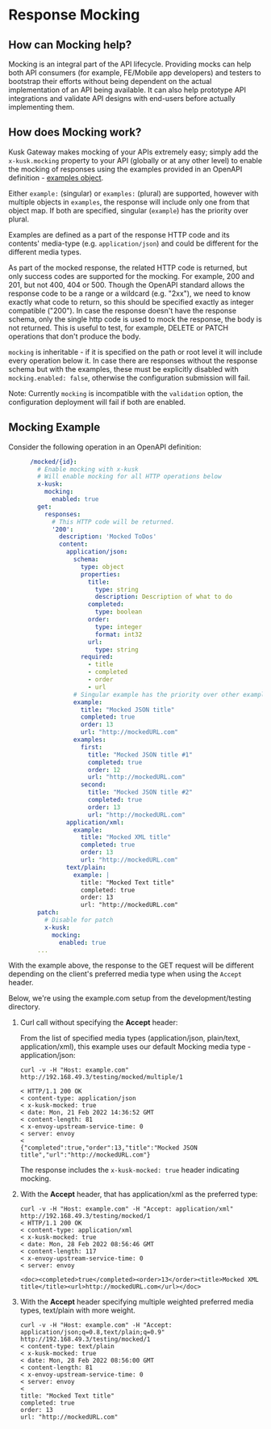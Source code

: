 # Response Mocking 

## **How can Mocking help?**

Mocking is an integral part of the API lifecycle. Providing mocks can help both API consumers (for example, FE/Mobile app developers) and 
testers to bootstrap their efforts without being dependent on the actual implementation of an API being available. It can also help prototype
API integrations and validate API designs with end-users before actually implementing them.

## **How does Mocking work?**

Kusk Gateway makes mocking of your APIs extremely easy; simply add the `x-kusk.mocking` property to your API (globally or at any other level) 
to enable the mocking of responses using the examples provided in an OpenAPI definition - [examples object](https://swagger.io/specification/#example-object).

Either `example:` (singular) or `examples:` (plural) are supported, however with multiple objects in `examples`, the response will include only one from that object map.
If both are specified, singular (`example`) has the priority over plural.

Examples are defined as a part of the response HTTP code and its contents' media-type (e.g. `application/json`) and could be different for the different media types.

As part of the mocked response, the related HTTP code is returned, but only success codes are supported for the mocking. For example, 200 and 201, but not 400, 404 or 500.
Though the OpenAPI standard allows the response code to be a range or a wildcard (e.g. "2xx"), we need to know exactly what code to return, so this should be specified exactly as integer compatible ("200").
In case the response doesn't have the response schema, only the single http code is used to mock the response, the body is not returned.
This is useful to test, for example, DELETE or PATCH operations that don't produce the body.

`mocking` is inheritable - if it is specified on the path or root level it will include every operation below it.
In case there are responses without the response schema but with the examples, these must be explicitly disabled with `mocking.enabled: false`, otherwise the configuration submission will fail.

Note: Currently `mocking` is incompatible with the `validation` option, the configuration deployment will fail if both are enabled.

## **Mocking Example**

Consider the following operation in an OpenAPI definition:

```yaml
      /mocked/{id}:
        # Enable mocking with x-kusk
        # Will enable mocking for all HTTP operations below
        x-kusk:
          mocking:
            enabled: true
        get:
          responses:
            # This HTTP code will be returned.
            '200':
              description: 'Mocked ToDos'
              content:
                application/json:
                  schema:
                    type: object
                    properties:
                      title:
                        type: string
                        description: Description of what to do
                      completed:
                        type: boolean
                      order:
                        type: integer
                        format: int32
                      url:
                        type: string
                    required:
                      - title
                      - completed
                      - order
                      - url
                  # Singular example has the priority over other examples.
                  example:
                    title: "Mocked JSON title"
                    completed: true
                    order: 13
                    url: "http://mockedURL.com"
                  examples:
                    first:
                      title: "Mocked JSON title #1"
                      completed: true
                      order: 12
                      url: "http://mockedURL.com"
                    second:
                      title: "Mocked JSON title #2"
                      completed: true
                      order: 13
                      url: "http://mockedURL.com"
                application/xml:
                  example:
                    title: "Mocked XML title"
                    completed: true
                    order: 13
                    url: "http://mockedURL.com"
                text/plain:
                  example: |
                    title: "Mocked Text title"
                    completed: true
                    order: 13
                    url: "http://mockedURL.com"
        patch:
          # Disable for patch
          x-kusk:
            mocking:
              enabled: true
        ...
```

With the example above, the response to the GET request will be different depending on the client's preferred media type when using the `Accept` header.

Below, we're using the example.com setup from the development/testing directory.

1. Curl call without specifying the **Accept** header:

    From the list of specified media types (application/json, plain/text, application/xml), this example uses our default Mocking media type - application/json:

    ```shell
    curl -v -H "Host: example.com" http://192.168.49.3/testing/mocked/multiple/1

    < HTTP/1.1 200 OK
    < content-type: application/json
    < x-kusk-mocked: true
    < date: Mon, 21 Feb 2022 14:36:52 GMT
    < content-length: 81
    < x-envoy-upstream-service-time: 0
    < server: envoy
    < 
    {"completed":true,"order":13,"title":"Mocked JSON title","url":"http://mockedURL.com"}
    ```

   The response includes the `x-kusk-mocked: true` header indicating mocking.

2. With the **Accept** header, that has application/xml as the preferred type:

    ```shell
    curl -v -H "Host: example.com" -H "Accept: application/xml"  http://192.168.49.3/testing/mocked/1
    < HTTP/1.1 200 OK
    < content-type: application/xml
    < x-kusk-mocked: true
    < date: Mon, 28 Feb 2022 08:56:46 GMT
    < content-length: 117
    < x-envoy-upstream-service-time: 0
    < server: envoy

    <doc><completed>true</completed><order>13</order><title>Mocked XML title</title><url>http://mockedURL.com</url></doc>
    ```

3. With the **Accept** header specifying multiple weighted preferred media types, text/plain with more weight.

    ```shell
    curl -v -H "Host: example.com" -H "Accept: application/json;q=0.8,text/plain;q=0.9"  http://192.168.49.3/testing/mocked/1
    < content-type: text/plain
    < x-kusk-mocked: true
    < date: Mon, 28 Feb 2022 08:56:00 GMT
    < content-length: 81
    < x-envoy-upstream-service-time: 0
    < server: envoy
    < 
    title: "Mocked Text title"
    completed: true
    order: 13
    url: "http://mockedURL.com"

    ```
